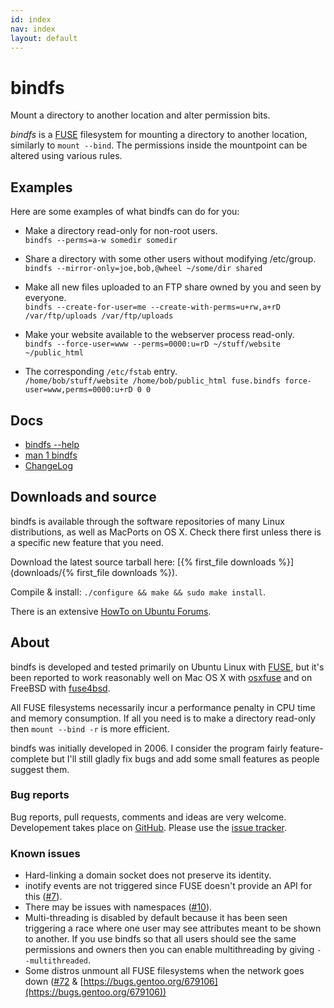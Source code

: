 ```yaml
---
id: index
nav: index
layout: default
---
```


# bindfs

<p class="lead">
  Mount a directory to another location and alter permission bits.
</p>

*bindfs* is a [FUSE](https://github.com/libfuse/libfuse) filesystem for mounting a directory to another location, similarly to `mount --bind`. The permissions inside the mountpoint can be altered using various rules.

## Examples

Here are some examples of what bindfs can do for you:

* Make a directory read-only for non-root users.<br />
  `bindfs --perms=a-w somedir somedir`

* Share a directory with some other users without modifying /etc/group.<br />
  `bindfs --mirror-only=joe,bob,@wheel ~/some/dir shared`

* Make all new files uploaded to an FTP share owned by you and seen by everyone.<br />
  `bindfs --create-for-user=me --create-with-perms=u+rw,a+rD /var/ftp/uploads /var/ftp/uploads`

* Make your website available to the webserver process read-only.<br />
  `bindfs --force-user=www --perms=0000:u=rD ~/stuff/website ~/public_html`

* The corresponding `/etc/fstab` entry.<br />
  `/home/bob/stuff/website /home/bob/public_html fuse.bindfs force-user=www,perms=0000:u+rD 0 0`

## Docs

* [<span>bindfs \-\-help</span>](docs/bindfs-help.txt)
* [man 1 bindfs](docs/bindfs.1.html)
* [ChangeLog](docs/ChangeLog.utf8.txt)

## Downloads and source

bindfs is available through the software repositories of many Linux distributions, as well as MacPorts on OS X. Check there first unless there is a specific new feature that you need.

Download the latest source tarball here: [{% first_file downloads %}](downloads/{% first_file downloads %}).

Compile & install: `./configure && make && sudo make install`.

There is an extensive [HowTo on Ubuntu Forums](http://ubuntuforums.org/showthread.php?t=1460472).

## About

bindfs is developed and tested primarily on Ubuntu Linux with [FUSE](https://github.com/libfuse/libfuse), but it's been reported to work reasonably well on Mac OS X with [osxfuse](http://osxfuse.github.io/) and on FreeBSD with [fuse4bsd](http://www.freshports.org/sysutils/fusefs-kmod/).

All FUSE filesystems necessarily incur a performance penalty in CPU time and memory consumption. If all you need is to make a directory read-only then `mount --bind -r` is more efficient.

bindfs was initially developed in 2006. I consider the program fairly feature-complete but I'll still gladly fix bugs and add some small features as people suggest them.

### Bug reports

Bug reports, pull requests, comments and ideas are very welcome. Developement takes place on [GitHub](https://github.com/mpartel/bindfs). Please use the [issue tracker](https://github.com/mpartel/bindfs/issues).

### Known issues

* Hard-linking a domain socket does not preserve its identity.
* inotify events are not triggered since FUSE doesn't provide an API for this ([#7](https://github.com/mpartel/bindfs/issues/7)).
* There may be issues with namespaces ([#10](https://github.com/mpartel/bindfs/issues/10)).
* Multi-threading is disabled by default because it has been seen triggering a race where one user may see attributes meant to be shown to another. If you use bindfs so that all users should see the same permissions and owners then you can enable multithreading by giving `--multithreaded`.
* Some distros unmount all FUSE filesystems when the network goes down ([#72](https://github.com/mpartel/bindfs/issues/72) & [https://bugs.gentoo.org/679106](https://bugs.gentoo.org/679106))
